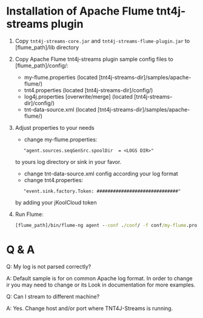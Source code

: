 # Installation of Apache Flume tnt4j-streams plugin

1. Copy `tnt4j-streams-core.jar` and `tnt4j-streams-flume-plugin.jar` to [flume_path]/lib directory
2. Copy Apache Flume tnt4j-streams plugin sample config files to [flume_path]/config/:

	* my-flume.properties 			(located [tnt4j-streams-dir]/samples/apache-flume/)
	* tnt4.properties  				(located [tnt4j-streams-dir]/config/)
	* log4j.properties [overwrite/merge] 	(located [tnt4j-streams-dir]/config/)
	* tnt-data-source.xml 			(located [tnt4j-streams-dir]/samples/apache-flume/)

3. Adjust properties to your needs

	* change my-flume.properties:
	 ```
		"agent.sources.seqGenSrc.spoolDir  = <LOGS DIR>"
	 ```
	 to yours log directory or sink in your favor.
	* change tnt-data-source.xml config according your log format
	* change tnt4.properties:
	 ```
		"event.sink.factory.Token: ##############################"
	 ```
	 by adding your jKoolCloud token

4. Run Flume:
    ```cmd
    [flume_path]/bin/flume-ng agent --conf ./conf/ -f conf/my-flume.properties -n agent
    ```

# Q & A

Q: 	My log is not parsed correctly?

A: 	Default sample is for on common Apache log format.
	In order to change ir you may need to change <parser> or its <properties>
	Look in documentation for more examples.

Q: 	Can I stream to different machine?

A: Yes. Change host and/or port where TNT4J-Streams is running.
